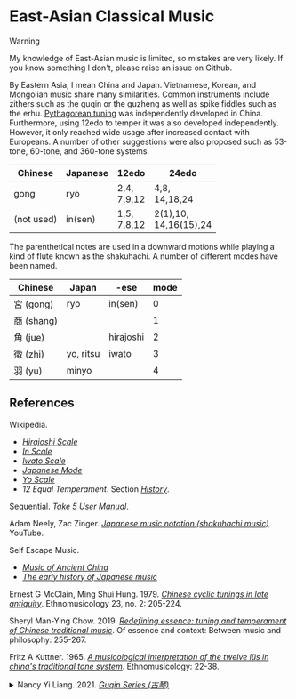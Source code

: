 # East-Asian Classical Music

> [!warning]
> My knowledge of East-Asian music is limited, so mistakes are very likely. If you know something I don't, please raise an issue on Github.

By Eastern Asia, I mean China and Japan.
Vietnamese, Korean, and Mongolian music share many similarities.
Common instruments include zithers such as the guqin or the guzheng as well as spike fiddles such as the erhu.
[Pythagorean tuning](pythagorean.md) was independently developed in China.
Furthermore, using 12edo to temper it was also developed independently.
However, it only reached wide usage after increased contact with Europeans.
A number of other suggestions were also proposed such as 53-tone, 60-tone, and 360-tone systems.

Chinese|Japanese|12edo|24edo|
|------|----|-----|---|
| gong  |ryo  | 2,4, <br /> 7,9,12 | 4,8, <br /> 14,18,24 |
|(not used) | in(sen)| 1,5, <br />7,8,12   | 2(1),10, <br /> 14,16(15),24

The parenthetical notes are used in a downward motions while playing a kind of flute known as the shakuhachi.
A number of different modes have been named.

|Chinese | Japan | -ese |mode|
|-----|----|----|---|
| 宮 (gong) | ryo |in(sen)| 0  |
| 商 (shang) |   |     | 1 |
| 角 (jue) |    |hirajoshi| 2|
| 徵 (zhi) | yo, ritsu |iwato|3|
| 羽 (yu) | minyo |     |4|


## References
Wikipedia.
- *[Hirajoshi Scale](https://en.wikipedia.org/w/index.php?title=Hiraj%C5%8Dshi_scale&oldid=1220205549)*
- *[In Scale](https://en.wikipedia.org/w/index.php?title=In_scale&oldid=1222250665)*
- *[Iwato Scale](https://en.wikipedia.org/w/index.php?title=Iwato_scale&oldid=1059379646)*
- *[Japanese Mode](https://en.wikipedia.org/w/index.php?title=Japanese_mode&oldid=1238061586)*
- *[Yo Scale](https://en.wikipedia.org/w/index.php?title=Yo_scale&oldid=1221382314)*
- *12 Equal Temperament*. Section *[History](https://en.wikipedia.org/w/index.php?title=12_equal_temperament&oldid=1227218014#History)*.


Sequential. *[Take 5 User Manual](https://web.archive.org/web/20240204174744/https://sequential.com/wp-content/uploads/2022/06/Take-5-Users-Guide-1.1.pdf)*.


Adam Neely, Zac Zinger. *[Japanese music notation (shakuhachi music)](https://youtu.be/CpJPnCaIy80?si=6N7_oW2CAlQ19KJE)*. YouTube.

Self Escape Music.
- *[Music of Ancient China](https://web.archive.org/web/20241228165655/https://selfescapemusic.tripod.com/id8.html)*
- *[The early history of Japanese music](https://web.archive.org/web/20241228170726/https://selfescapemusic.tripod.com/id4.html)*

Ernest G McClain, Ming Shui Hung.
1979.
*[Chinese cyclic tunings in late antiquity](https://www.jstor.org/stable/pdf/851462.pdf?casa_token=zIWf3mtkCWoAAAAA:oWoVUwJ0NDYBQ-p5NYWbrqYrCOB0Qfk0o7hR16xZ7RQPAhn4kquaU4FuhkT14-z4f7NgOEllDucWSUKC5BipZhKbM_M2UXLXet-ohkSD1YrUvjFrl6mh)*. Ethnomusicology 23, no. 2: 205-224.

Sheryl Man-Ying Chow.
2019.
*[Redefining essence: tuning and temperament of Chinese traditional music](https://www.researchgate.net/profile/Per-Dahl-2/publication/333547960_Where_Is_the_Essence_of_a_Musical_Work/links/5dfc8ed84585159aa48aabfe/Where-Is-the-Essence-of-a-Musical-Work.pdf#page=277)*.
Of essence and context: Between music and philosophy: 255-267.

Fritz A Kuttner.
1965.
*[A musicological interpretation of the twelve lüs in china's traditional tone system](https://www.jstor.org/stable/pdf/850415.pdf?casa_token=tkKqBQTPG0YAAAAA:oujc4nFr_xz_LD6Pz7zExRfrg5clbkNmcpa34zQFH6aeO12z1RQKFKBWnxHhdd2QfkOtqmNOhL5y2y9qJfK7c-Y4MddXQv5htsezu2MTsWeZOZQKmk52)*.
Ethnomusicology: 22-38.

<details>
<summary>
Nancy Yi Liang. 2021.
<a href="https://web.archive.org/web/20240805164207/https://blog.nyl.io/guqin-series-an-introduction/"><i>Guqin Series (古琴)</i></a>
</summary>

- *[Harmonics and Hui Positions](https://web.archive.org/web/20240527230104/https://blog.nyl.io/guqin-part-1-harmonics-and-hui/)*
- *[Open and Pressed Notes](https://web.archive.org/web/20240805155836/https://blog.nyl.io/guqin-part-2-open-and-pressed-notes/)*
- *[Tabulature Old and New](https://web.archive.org/web/20240721191627/https://blog.nyl.io/guqin-part-3-tablature-old-and-new/)*
- *[Jian Zi Pu Font](https://web.archive.org/web/20240721193805/https://blog.nyl.io/jian-zi-pu-font/)*
- *[TLDRs and Links](https://web.archive.org/web/20240805152713/https://blog.nyl.io/guqin-coda-tldr-links/)*

</details>
